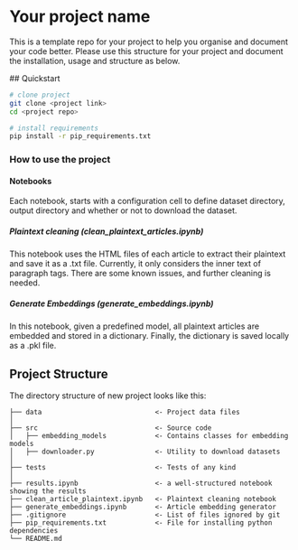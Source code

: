 # Your project name
This is a template repo for your project to help you organise and document your code better. 
Please use this structure for your project and document the installation, usage and structure as below.

## Quickstart
```bash
# clone project
git clone <project link>
cd <project repo>

# install requirements
pip install -r pip_requirements.txt
```

### How to use the project

#### Notebooks
Each notebook, starts with a configuration cell to define dataset directory, output directory and whether or not to download the dataset. 

##### Plaintext cleaning (clean_plaintext_articles.ipynb)
This notebook uses the HTML files of each article to extract their plaintext and save it as a .txt file. Currently, it only considers the inner text of paragraph tags. There are some known issues, and further cleaning is needed.

##### Generate Embeddings (generate_embeddings.ipynb)
In this notebook, given a predefined model, all plaintext articles are embedded and stored in a dictionary. Finally, the dictionary is saved locally as a .pkl file.

## Project Structure

The directory structure of new project looks like this:

```
├── data                            <- Project data files
│
├── src                             <- Source code
│   ├── embedding_models            <- Contains classes for embedding models
│   ├── downloader.py               <- Utility to download datasets
│
├── tests                           <- Tests of any kind
│
├── results.ipynb                   <- a well-structured notebook showing the results
├── clean_article_plaintext.ipynb   <- Plaintext cleaning notebook
├── generate_embeddings.ipynb       <- Article embedding generator
├── .gitignore                      <- List of files ignored by git
├── pip_requirements.txt            <- File for installing python dependencies
└── README.md
```

